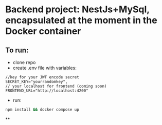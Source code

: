 # Backend project: NestJs+MySql, encapsulated at the moment in the Docker container

## To run:
* clone repo
* create .env file with variables:
```
//key for your JWT encode secret 
SECRET_KEY="yourrandomkey",
// your localhost for frontend (coming soon)
FRONTEND_URL="http://localhost:4200"
```
* run:
```bash
npm install && docker compose up
```
** 
